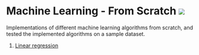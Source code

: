 # Machine Learning - From Scratch <img src="https://img.icons8.com/external-flaticons-lineal-color-flat-icons/64/null/external-machine-learning-automation-technology-flaticons-lineal-color-flat-icons-2.png"/>
Implementations of different machine learning algorithms from scratch, and tested the implemented algorithms on a sample dataset.

1. <a href="https://github.com/miraehab/ML-From-Scratch/tree/main/LinearRegression">Linear regression</a>
